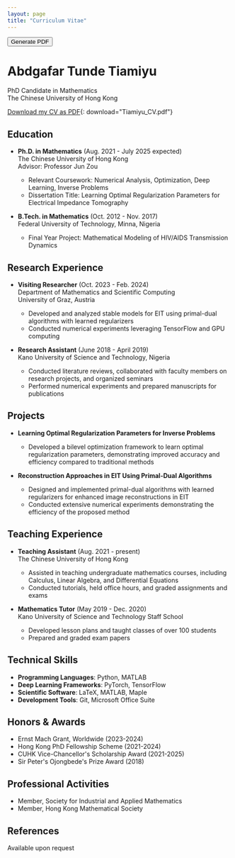 ```yaml
---
layout: page
title: "Curriculum Vitae"
---
```


<button onclick="generatePDF()" class="no-print">Generate PDF</button>

# Abdgafar Tunde Tiamiyu
PhD Candidate in Mathematics  
The Chinese University of Hong Kong

[Download my CV as PDF](/assets/cv.pdf){: download="Tiamiyu_CV.pdf"}

## Education
- **Ph.D. in Mathematics** (Aug. 2021 - July 2025 expected)  
  The Chinese University of Hong Kong  
  Advisor: Professor Jun Zou  
  - Relevant Coursework: Numerical Analysis, Optimization, Deep Learning, Inverse Problems
  - Dissertation Title: Learning Optimal Regularization Parameters for Electrical Impedance Tomography

- **B.Tech. in Mathematics** (Oct. 2012 - Nov. 2017)  
  Federal University of Technology, Minna, Nigeria  
  - Final Year Project: Mathematical Modeling of HIV/AIDS Transmission Dynamics

## Research Experience
- **Visiting Researcher** (Oct. 2023 - Feb. 2024)  
  Department of Mathematics and Scientific Computing  
  University of Graz, Austria
  - Developed and analyzed stable models for EIT using primal-dual algorithms with learned regularizers
  - Conducted numerical experiments leveraging TensorFlow and GPU computing

- **Research Assistant** (June 2018 - April 2019)  
  Kano University of Science and Technology, Nigeria
  - Conducted literature reviews, collaborated with faculty members on research projects, and organized seminars
  - Performed numerical experiments and prepared manuscripts for publications

## Projects
- **Learning Optimal Regularization Parameters for Inverse Problems**
  - Developed a bilevel optimization framework to learn optimal regularization parameters, demonstrating improved accuracy and efficiency compared to traditional methods

- **Reconstruction Approaches in EIT Using Primal-Dual Algorithms**
  - Designed and implemented primal-dual algorithms with learned regularizers for enhanced image reconstructions in EIT
  - Conducted extensive numerical experiments demonstrating the efficiency of the proposed method

## Teaching Experience
- **Teaching Assistant** (Aug. 2021 - present)  
  The Chinese University of Hong Kong
  - Assisted in teaching undergraduate mathematics courses, including Calculus, Linear Algebra, and Differential Equations
  - Conducted tutorials, held office hours, and graded assignments and exams

- **Mathematics Tutor** (May 2019 - Dec. 2020)  
  Kano University of Science and Technology Staff School
  - Developed lesson plans and taught classes of over 100 students
  - Prepared and graded exam papers

## Technical Skills
- **Programming Languages**: Python, MATLAB
- **Deep Learning Frameworks**: PyTorch, TensorFlow
- **Scientific Software**: LaTeX, MATLAB, Maple
- **Development Tools**: Git, Microsoft Office Suite

## Honors & Awards
- Ernst Mach Grant, Worldwide (2023-2024)
- Hong Kong PhD Fellowship Scheme (2021-2024)
- CUHK Vice-Chancellor's Scholarship Award (2021-2025)
- Sir Peter's Ojongbede's Prize Award (2018)

## Professional Activities
- Member, Society for Industrial and Applied Mathematics
- Member, Hong Kong Mathematical Society

## References
Available upon request
